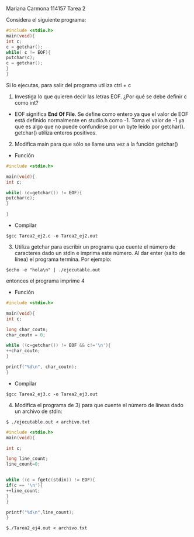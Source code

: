 
Mariana Carmona
114157
Tarea 2

Considera el siguiente programa:


```C
#include <stdio.h>
main(void){
int c;
c = getchar();
while( c != EOF){
putchar(c);
c = getchar();   
} 
}
```


Si lo ejecutas, para salir del programa utiliza ctrl + c

1) Investiga lo que quieren decir las letras EOF. ¿Por qué se debe definir c como int?
-	EOF significa **End Of File**. Se define como entero ya que el valor de EOF está definido normalmente en studio.h como -1. Toma el valor de -1 ya que es algo que no puede confundirse por un byte leído por getchar(). getchar() utiliza enteros positivos.

2) Modifica main para que sólo se llame una vez a la función getchar()

-	Función

```C++
#include <stdio.h>

main(void){
int c;

while( (c=getchar()) != EOF){
putchar(c);  
}

}
```

-	Compilar

```shell
$gcc Tarea2_ej2.c -o Tarea2_ej2.out
```

3) Utiliza getchar para escribir un programa que cuente el número de caracteres dado un stdin e imprima este número. Al dar enter (salto de línea) el programa termina. Por ejemplo:

```shell
$echo -e "hola\n" | ./ejecutable.out
```
entonces el programa imprime 4

-	Función

```C
#include <stdio.h>

main(void){
int c;

long char_coutn;
char_coutn = 0;

while ((c=getchar()) != EOF && c!='\n'){
++char_coutn;
}

printf("%d\n", char_coutn);
}
```

-	Compilar

```shell
$gcc Tarea2_ej3.c -o Tarea2_ej3.out
```

4) Modifica el programa de 3) para que cuente el número de líneas dado un archivo de stdin:

```shell
$ ./ejecutable.out < archivo.txt
```

```C
#include <stdio.h>
main(void){

int c;

long line_count;
line_count=0;


while ((c = fgetc(stdin)) != EOF){
if(c == '\n'){
++line_count;
}
}

printf("%d\n",line_count);
}
```

```shell
$./Tarea2_ej4.out < archivo.txt

```




